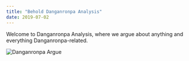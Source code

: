 ```yaml
---
title: "Behold Danganronpa Analysis"
date: 2019-07-02
---
```


Welcome to Danganronpa Analysis, where we argue about anything and everything Danganronpa-related.

![Danganronpa Argue](https://cdn.discordapp.com/attachments/361696238808334337/593528242548375570/takethat_bubble.gif)

